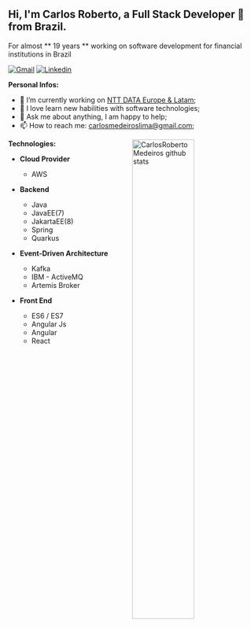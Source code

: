 ##  Hi, I'm Carlos Roberto, a Full Stack Developer 🚀 from Brazil.  ##

For almost ** 19 years ** working on software development for financial institutions in Brazil

[![Gmail](https://camo.githubusercontent.com/e10f1bf75301fdc95d63d7251e4373b819406497/68747470733a2f2f696d672e736869656c64732e696f2f62616467652f2d476d61696c2d6331343433383f7374796c653d666c6174266c6f676f3d476d61696c266c6f676f436f6c6f723d7768697465)](mailto:carlosmedeiroslima@gmail.com) [![Linkedin](https://camo.githubusercontent.com/dd86c49da13083be104023b52ee6e54e550d0dd8/68747470733a2f2f696d672e736869656c64732e696f2f62616467652f2d4c696e6b6564496e2d626c75653f7374796c653d666c6174266c6f676f3d4c696e6b6564696e266c6f676f436f6c6f723d7768697465)](https://www.linkedin.com/in/carlosmedeiroslima)

**Personal Infos:**

-   💼 I’m currently working on [NTT DATA Europe & Latam](https://www.nttdata.com/global/en/);
-   🔧 I love learn new habilities with software technologies;
-   💬 Ask me about anything, I am happy to help;
-   📫 How to reach me: [carlosmedeiroslima@gmail.com](mailto:carlosmedeiroslima@gmail.com);

<a href="https://github.com/vinnyfs89">
    <img width="50%" align="right" width="50%" alt="CarlosRobertoMedeiros github stats" src="https://github-readme-stats.vercel.app/api?username=CarlosRobertoMedeiros&show_icons=true&hide_border=true" />
</a>


**Technologies:**
- **Cloud Provider** 
  - AWS

- **Backend** 
  - Java
  - JavaEE(7) 
  - JakartaEE(8)
  - Spring
  - Quarkus

- **Event-Driven Architecture** 
  - Kafka
  - IBM - ActiveMQ
  - Artemis Broker

- **Front End**
  - ES6 / ES7
  - Angular Js
  - Angular
  - React
